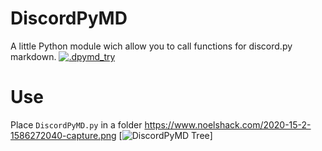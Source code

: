# DiscordPyMD
A little Python module wich allow you to call functions for discord.py markdown.
[![.dpymd_try](https://i.gyazo.com/7386ef0aacb95191700e6cc80916bddf.gif)](https://gyazo.com/7386ef0aacb95191700e6cc80916bddf)

# Use

Place `DiscordPyMD.py` in a folder
https://www.noelshack.com/2020-15-2-1586272040-capture.png
[![DiscordPyMD Tree](https://www.noelshack.com/2020-15-2-1586272040-capture.png)]
